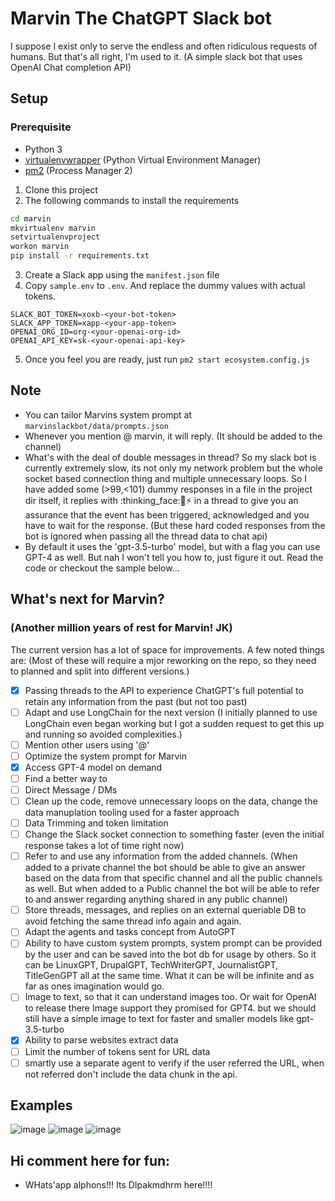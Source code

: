 # Marvin The ChatGPT Slack bot
I suppose I exist only to serve the endless and often ridiculous requests of humans. But that's all right, I'm used to it.
(A simple slack bot that uses OpenAI Chat completion API)

## Setup

### Prerequisite
- Python 3
- [virtualenvwrapper](https://virtualenvwrapper.readthedocs.io/en/latest/) (Python Virtual Environment Manager)
- [pm2](https://pm2.io/) (Process Manager 2)

1. Clone this project
2. The following commands to install the requirements
```bash
cd marvin
mkvirtualenv marvin
setvirtualenvproject
workon marvin
pip install -r requirements.txt
```
3. Create a Slack app using the `manifest.json` file
4. Copy `sample.env` to `.env`. And replace the dummy values with actual tokens.
```env
SLACK_BOT_TOKEN=xoxb-<your-bot-token>
SLACK_APP_TOKEN=xapp-<your-app-token>
OPENAI_ORG_ID=org-<your-openai-org-id>
OPENAI_API_KEY=sk-<your-openai-api-key>
```
5. Once you feel you are ready, just run `pm2 start ecosystem.config.js`

## Note
- You can tailor Marvins system prompt at `marvinslackbot/data/prompts.json`
- Whenever you mention @ marvin, it will reply. (It should be added to the channel)
- What's with the deal of double messages in thread? So my slack bot is currently extremely slow, its not only my network problem but the whole socket based connection thing and multiple unnecessary loops. So I have added some (>99,<101) dummy responses in a file in the project dir itself, it replies with :thinking_face::brain::zap: in a thread to give you an assurance that the event has been triggered, acknowledged and you have to wait for the response. (But these hard coded responses from the bot is ignored when passing all the thread data to chat api)
- By default it uses the 'gpt-3.5-turbo' model, but with a flag you can use GPT-4 as well. But nah I won't tell you how to, just figure it out. Read the code or checkout the sample below...

## What's next for Marvin?
### (Another million years of rest for Marvin! JK) 

The current version has a lot of space for improvements. A few noted things are: (Most of these will require a mjor reworking on the repo, so they need to planned and split into different versions.)
- [X] Passing threads to the API to experience ChatGPT's full potential to retain any information from the past (but not too past)
- [ ] Adapt and use LongChain for the next version (I initially planned to use LongChain even began working but I got a sudden request to get this up and running so avoided complexities.)
- [ ] Mention other users using '@'
- [ ] Optimize the system prompt for Marvin
- [X] Access GPT-4 model on demand
- [ ] Find a better way to 
- [ ] Direct Message / DMs
- [ ] Clean up the code, remove unnecessary loops on the data, change the data manuplation tooling used for a faster approach
- [ ] Data Trimming and token limitation
- [ ] Change the Slack socket connection to something faster (even the initial response takes a lot of time right now)
- [ ] Refer to and use any information from the added channels. (When added to a private channel the bot should be able to give an answer based on the data from that specific channel and all the public channels as well. But when added to a Public channel the bot will be able to refer to and answer regarding anything shared in any public channel)
- [ ] Store threads, messages, and replies on an external queriable DB to avoid fetching the same thread info again and again.
- [ ] Adapt the agents and tasks concept from AutoGPT
- [ ] Ability to have custom system prompts, system prompt can be provided by the user and can be saved into the bot db for usage by others. So it can be LinuxGPT, DrupalGPT, TechWriterGPT, JournalistGPT, TitleGenGPT all at the same time. What it can be will be infinite and as far as ones imagination would go.
- [ ] Image to text, so that it can understand images too. Or wait for OpenAI to release there Image support they promised for GPT4. but we should still have a simple image to text for faster and smaller models like gpt-3.5-turbo
- [X] Ability to parse websites extract data
- [ ] Limit the number of tokens sent for URL data
- [ ] smartly use a separate agent to verify if the user referred the URL, when not referred don't include the data chunk in the api.

## Examples
![image](https://user-images.githubusercontent.com/42465795/232779792-557e594c-67a4-4e24-9f53-afa65b4a94ea.png)
![image](https://user-images.githubusercontent.com/42465795/232780084-380cef27-4fcf-4d47-a806-186123b24d16.png)
![image](https://user-images.githubusercontent.com/42465795/232780422-21809957-0b3d-4fc2-a039-48f4615d3be0.png)

## Hi comment here for fun:
- WHats'app alphons!!! Its DIpakmdhrm here!!!!
